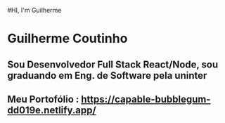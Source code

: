 #HI, I'm Guilherme 
# Guilherme Coutinho

## Sou Desenvolvedor Full Stack React/Node, sou graduando em Eng. de Software pela uninter
## Meu Portofólio : https://capable-bubblegum-dd019e.netlify.app/

